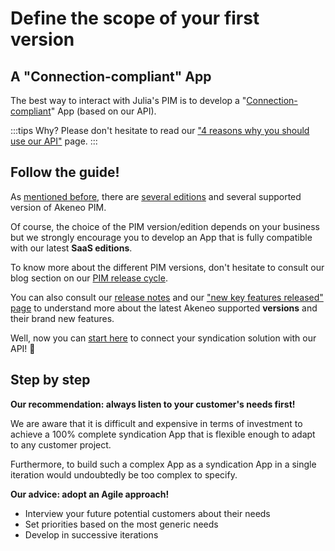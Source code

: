 # Define the scope of your first version

## A "Connection-compliant" App

The best way to interact with Julia's PIM is to develop a "[Connection-compliant](https://help.akeneo.com/pim/serenity/articles/what-is-a-connection.html)" App (based on our API).

:::tips
Why?
Please don't hesitate to read our ["4 reasons why you should use our API"](https://api.akeneo.com/documentation/why-the-api.html#4-reasons-why-you-should-use-our-api) page.
:::

## Follow the guide!

As [mentioned before](step2-understand-akeneo-pim.html), there are [several editions](https://www.akeneo.com/compare-editions/) and several supported version of Akeneo PIM.

Of course, the choice of the PIM version/edition depends on your business but we strongly encourage you to develop an App that is fully compatible with our latest **SaaS editions**.

To know more about the different PIM versions, don't hesitate to consult our blog section on our [PIM release cycle](https://www.akeneo.com/blog/akeneo-introduces-a-simpler-product-release-cycle/).

You can also consult our [release notes](https://www.akeneo.com/release-notes/) and our ["new key features released" page](https://help.akeneo.com/pim/serenity/whats-new.html) to understand more about the latest Akeneo supported **versions** and their brand new features.

Well, now you can [start here](https://api.akeneo.com/getting-started/connect-the-pim-4x/welcome.html) to connect your syndication solution with our API! 🚀

## Step by step

**Our recommendation: always listen to your customer's needs first!**

We are aware that it is difficult and expensive in terms of investment to achieve a 100% complete syndication App that is flexible enough to adapt to any customer project.

Furthermore, to build such a complex App as a syndication App in a single iteration would undoubtedly be too complex to specify.

**Our advice: adopt an Agile approach!**

* Interview your future potential customers about their needs
* Set priorities based on the most generic needs
* Develop in successive iterations
